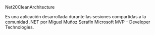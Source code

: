 Net20CleanArchitecture

Es una aplicación desarrollada durante las sesiones compartidas a la comunidad .NET por Miguel Muñoz Serafín Microsoft MVP – Developer Technologies.
